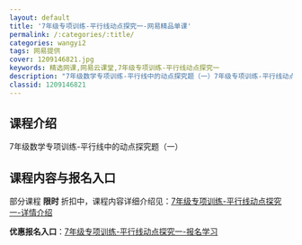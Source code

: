 ```yaml
---
layout: default
title: '7年级专项训练-平行线动点探究一-网易精品单课'
permalink: /:categories/:title/
categories: wangyi2
tags: 网易提供
cover: 1209146821.jpg
keywords: 精选网课,网易云课堂,7年级专项训练-平行线动点探究一
description: "7年级数学专项训练-平行线中的动点探究题（一）7年级专项训练-平行线动点探究一"
classid: 1209146821
---
```


## 课程介绍

7年级数学专项训练-平行线中的动点探究题（一）

## 课程内容与报名入口

部分课程 **限时** 折扣中，课程内容详细介绍见：[7年级专项训练-平行线动点探究一-详情介绍](https://study.163.com/course/introduction/1209146821.htm?share=1&shareId=1025206652&utm_campaign=share&utm_medium=iphoneShare&utm_source=&utm_u=1025206652)

**优惠报名入口**：[7年级专项训练-平行线动点探究一-报名学习](https://study.163.com/course/introduction/1209146821.htm?share=1&shareId=1025206652&utm_campaign=share&utm_medium=iphoneShare&utm_source=&utm_u=1025206652)

